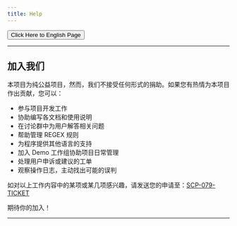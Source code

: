 ```yaml
---
title: Help
---
```


<link rel="stylesheet" href="/css/chinese.css">
<button onmouseover="PlaySound('totop1')" onmouseout="StopSound('totop1')" onclick="window.location.href = '/help/';" class="en">Click Here to English Page</button>

---

## 加入我们

本项目为纯公益项目，然而，我们不接受任何形式的捐助。如果您有热情为本项目作出贡献，您可以：

- 参与项目开发工作
- 协助编写各文档和使用说明
- 在讨论群中为用户解答相关问题
- 帮助管理 REGEX 规则
- 为程序提供其他语言的支持
- 加入 Demo 工作组协助项目日常管理
- 处理用户申诉或建议的工单
- 观察操作日志，主动找出可能的误判

如对以上工作内容中的某项或某几项感兴趣，请发送您的申请至：[SCP-079-TICKET](https://t.me/SCP_079_TICKET_BOT)

期待你的加入！

---

<audio src="/audio/door/dooropenpage.ogg" autoplay></audio>
